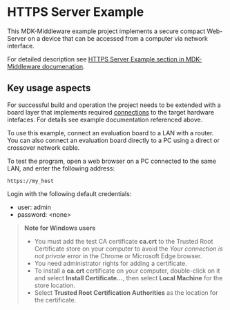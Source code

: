 HTTPS Server Example
===========

This MDK-Middleware example project implements a secure compact Web-Server on a device that can be accessed from a computer via network interface.

For detailed description see [HTTPS Server Example section in MDK-Middleware documenation](https://arm-software.github.io/MDK-Middleware/latest/Network/HTTPS_Server_Example.html).

Key usage aspects
-----

For successful build and operation the project needs to be extended with a board layer that implements required [connections](https://github.com/Open-CMSIS-Pack/cmsis-toolbox/blob/main/docs/ReferenceApplications.md#connections) to the target hardware intefaces. For details see example documentation referenced above.

To use this example, connect an evaluation board to a LAN with a router. You can also connect an evaluation board directly to a PC using a direct or crossover network cable.

To test the program, open a web browser on a PC connected to the same LAN, and enter the following address:

```
https://my_host
```

Login with the following default credentials:

 - user: admin
 - password: \<none\>

> **Note for Windows users**
> - You must add the test CA certificate **ca.crt** to the Trusted Root Certificate store on your computer to avoid the *Your connection is not private* error in the Chrome or Microsoft Edge browser.
> - You need administrator rights for adding a certificate.
> - To install a **ca.crt** certificate on your computer, double-click on it and select **Install Certificate...**, then select **Local Machine** for the store location.
> - Select **Trusted Root Certification Authorities** as the location for the certificate.
